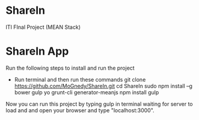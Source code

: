 # ShareIn
ITI FInal Project (MEAN Stack)

# ShareIn App

Run the following steps to install and run the project
	
* Run terminal and then run these commands
	git clone https://github.com/MoGnedy/ShareIn.git
	cd ShareIn
	sudo npm install –g bower gulp yo grunt-cli generator-meanjs
	npm install
	gulp

Now you can run this project by typing gulp in terminal waiting for server to load and and open your browser and type "localhost:3000".


